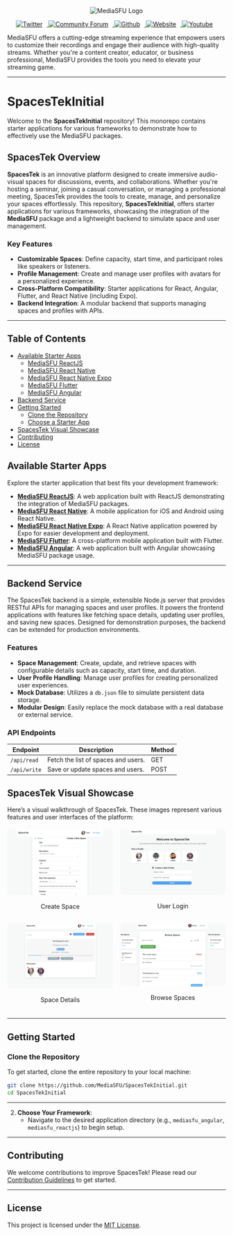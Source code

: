 <p align="center">
  <img src="https://www.mediasfu.com/logo192.png" width="100" alt="MediaSFU Logo">
</p>

<p align="center">
  <a href="https://twitter.com/media_sfu">
    <img src="https://img.icons8.com/color/48/000000/twitter--v1.png" alt="Twitter" style="margin-right: 10px;">
  </a>
  <a href="https://www.mediasfu.com/forums">
    <img src="https://img.icons8.com/color/48/000000/communication--v1.png" alt="Community Forum" style="margin-right: 10px;">
  </a>
  <a href="https://github.com/MediaSFU">
    <img src="https://img.icons8.com/fluent/48/000000/github.png" alt="Github" style="margin-right: 10px;">
  </a>
  <a href="https://www.mediasfu.com/">
    <img src="https://img.icons8.com/color/48/000000/domain--v1.png" alt="Website" style="margin-right: 10px;">
  </a>
  <a href="https://www.youtube.com/channel/UCELghZRPKMgjih5qrmXLtqw">
    <img src="https://img.icons8.com/color/48/000000/youtube--v1.png" alt="Youtube" style="margin-right: 10px;">
  </a>
</p>

MediaSFU offers a cutting-edge streaming experience that empowers users to customize their recordings and engage their audience with high-quality streams. Whether you're a content creator, educator, or business professional, MediaSFU provides the tools you need to elevate your streaming game.

---

# SpacesTekInitial

Welcome to the **SpacesTekInitial** repository! This monorepo contains starter applications for various frameworks to demonstrate how to effectively use the MediaSFU packages.

## SpacesTek Overview

**SpacesTek** is an innovative platform designed to create immersive audio-visual spaces for discussions, events, and collaborations. Whether you're hosting a seminar, joining a casual conversation, or managing a professional meeting, SpacesTek provides the tools to create, manage, and personalize your spaces effortlessly. This repository, **SpacesTekInitial**, offers starter applications for various frameworks, showcasing the integration of the **MediaSFU** package and a lightweight backend to simulate space and user management.

### Key Features

- **Customizable Spaces**: Define capacity, start time, and participant roles like speakers or listeners.
- **Profile Management**: Create and manage user profiles with avatars for a personalized experience.
- **Cross-Platform Compatibility**: Starter applications for React, Angular, Flutter, and React Native (including Expo).
- **Backend Integration**: A modular backend that supports managing spaces and profiles with APIs.

---

## Table of Contents

- [Available Starter Apps](#available-starter-apps)
  - [MediaSFU ReactJS](./mediasfu_reactjs/README.md)
  - [MediaSFU React Native](./mediasfu_react_native/README.md)
  - [MediaSFU React Native Expo](./mediasfu_react_native_expo/README.md)
  - [MediaSFU Flutter](./mediasfu_flutter/README.md)
  - [MediaSFU Angular](./mediasfu_angular/README.md)
- [Backend Service](./backend/README.md)
- [Getting Started](#getting-started)
  - [Clone the Repository](#clone-the-repository)
  - [Choose a Starter App](#choose-a-starter-app)
- [SpacesTek Visual Showcase](#spacestek-visual-showcase)
- [Contributing](#contributing)
- [License](#license)

## Available Starter Apps

Explore the starter application that best fits your development framework:

- **[MediaSFU ReactJS](./mediasfu_reactjs/README.md)**: A web application built with ReactJS demonstrating the integration of MediaSFU packages.
- **[MediaSFU React Native](./mediasfu_react_native/README.md)**: A mobile application for iOS and Android using React Native.
- **[MediaSFU React Native Expo](./mediasfu_react_native_expo/README.md)**: A React Native application powered by Expo for easier development and deployment.
- **[MediaSFU Flutter](./mediasfu_flutter/README.md)**: A cross-platform mobile application built with Flutter.
- **[MediaSFU Angular](./mediasfu_angular/README.md)**: A web application built with Angular showcasing MediaSFU package usage.

---

 
## Backend Service

The SpacesTek backend is a simple, extensible Node.js server that provides RESTful APIs for managing spaces and user profiles. It powers the frontend applications with features like fetching space details, updating user profiles, and saving new spaces. Designed for demonstration purposes, the backend can be extended for production environments.

### Features

- **Space Management**: Create, update, and retrieve spaces with configurable details such as capacity, start time, and duration.
- **User Profile Handling**: Manage user profiles for creating personalized user experiences.
- **Mock Database**: Utilizes a `db.json` file to simulate persistent data storage.
- **Modular Design**: Easily replace the mock database with a real database or external service.

### API Endpoints

| Endpoint       | Description                    | Method |
|----------------|--------------------------------|--------|
| `/api/read`    | Fetch the list of spaces and users. | GET    |
| `/api/write`   | Save or update spaces and users.    | POST   |


## SpacesTek Visual Showcase

Here’s a visual walkthrough of SpacesTek. These images represent various features and user interfaces of the platform:

<div style="display: grid; grid-template-columns: 1fr 1fr; gap: 16px; margin: 20px 0;">
  <div>
    <img src="./images/create.jpg" alt="Create Space" style="width: 100%; border-radius: 8px;">
    <p style="text-align: center;">Create Space</p>
  </div>
  <div>
    <img src="./images/login.jpg" alt="User Login" style="width: 100%; border-radius: 8px;">
    <p style="text-align: center;">User Login</p>
  </div>
  <div>
    <img src="./images/space.jpg" alt="Space Details" style="width: 100%; border-radius: 8px;">
    <p style="text-align: center;">Space Details</p>
  </div>
  <div>
    <img src="./images/spaces.jpg" alt="Browse Spaces" style="width: 100%; border-radius: 8px;">
    <p style="text-align: center;">Browse Spaces</p>
  </div>
</div>

---

## Getting Started

### Clone the Repository

To get started, clone the entire repository to your local machine:

```bash
git clone https://github.com/MediaSFU/SpacesTekInitial.git
cd SpacesTekInitial

```

---

2. **Choose Your Framework**:
   - Navigate to the desired application directory (e.g., `mediasfu_angular`, `mediasfu_reactjs`) to begin setup.

---

## Contributing

We welcome contributions to improve SpacesTek! Please read our [Contribution Guidelines](CONTRIBUTING.md) to get started.

---

## License

This project is licensed under the [MIT License](LICENSE).